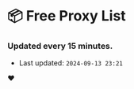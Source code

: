 # :package: Free Proxy List
### Updated every 15 minutes.

- Last updated: `2024-09-13 23:21`

:heart:
